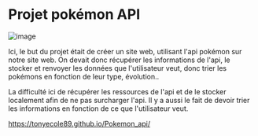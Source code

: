 # Projet pokémon API

![image](https://github.com/Tonyecole89/Pokemon_api/assets/146326346/a20422e6-3faf-4363-ba3f-cb0ca61b4f89)


Ici, le but du projet était de créer un site web, utilisant l'api pokémon sur notre site web. 
On devait donc récupérer les informations de l'api, le stocker et renvoyer les données que l'utilisateur veut, donc trier les pokémons en fonction de leur type, évolution..

La difficulté ici de récupérer les ressources de l'api et de le stocker localement afin de ne pas surcharger l'api. Il y a aussi le fait de devoir trier les informations en fonction de ce que l'utilisateur veut.

https://tonyecole89.github.io/Pokemon_api/
